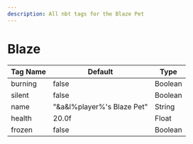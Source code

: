 ```yaml
---
description: All nbt tags for the Blaze Pet
---
```



# Blaze

| Tag Name     | Default                                                            | Type                                         |
| - | - | - |
| burning | false | Boolean |
| silent | false | Boolean |
| name | "&a&l%player%'s Blaze Pet" | String |
| health | 20.0f | Float |
| frozen | false | Boolean |

